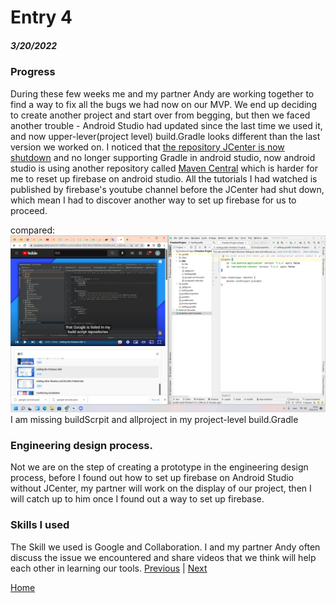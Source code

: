 # Entry 4
##### 3/20/2022
### Progress
During these few weeks me and my partner Andy are working together to find a way to fix all the bugs we had now on our MVP. We end up deciding to create another project and start over from begging, but then we faced another trouble - Android Studio had updated since the last time we used it, and now upper-lever(project level) build.Gradle looks different than the last version we worked on. I noticed that [the repository JCenter is now shutdown](https://blog.gradle.org/jcenter-shutdown) and no longer supporting Gradle in android studio, now android studio is using another repository called [Maven Central](https://search.maven.org/) which is harder for me to reset up firebase on android studio. All the tutorials I had watched is published by firebase's youtube channel before the JCenter had shut down, which mean I had to discover another way to set up firebase for us to proceed.

compared:
![myimage-alt-tag](screenshot(2).png)
I am missing buildScrpit and allproject in my project-level build.Gradle

### Engineering design process.
Not we are on the step of creating a prototype in the engineering design process, before I found out how to set up firebase on Android Studio without JCenter, my partner will work on the display of our project, then I will catch up to him once I found out a way to set up firebase. 

### Skills I used

The Skill we used is Google and Collaboration. I and my partner Andy often discuss the issue we encountered and share videos that we think will help each other in learning our tools.
[Previous](entry03.md) | [Next](entry05.md)

[Home](../README.md)